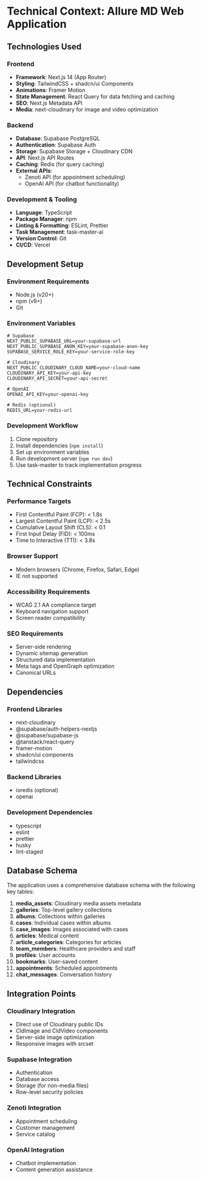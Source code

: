 # Technical Context: Allure MD Web Application

## Technologies Used

### Frontend
- **Framework**: Next.js 14 (App Router)
- **Styling**: TailwindCSS + shadcn/ui Components
- **Animations**: Framer Motion
- **State Management**: React Query for data fetching and caching
- **SEO**: Next.js Metadata API
- **Media**: next-cloudinary for image and video optimization

### Backend
- **Database**: Supabase PostgreSQL
- **Authentication**: Supabase Auth
- **Storage**: Supabase Storage + Cloudinary CDN
- **API**: Next.js API Routes
- **Caching**: Redis (for query caching)
- **External APIs**:
  - Zenoti API (for appointment scheduling)
  - OpenAI API (for chatbot functionality)

### Development & Tooling
- **Language**: TypeScript
- **Package Manager**: npm
- **Linting & Formatting**: ESLint, Prettier
- **Task Management**: task-master-ai
- **Version Control**: Git
- **CI/CD**: Vercel

## Development Setup

### Environment Requirements
- Node.js (v20+)
- npm (v9+)
- Git

### Environment Variables
```
# Supabase
NEXT_PUBLIC_SUPABASE_URL=your-supabase-url
NEXT_PUBLIC_SUPABASE_ANON_KEY=your-supabase-anon-key
SUPABASE_SERVICE_ROLE_KEY=your-service-role-key

# Cloudinary
NEXT_PUBLIC_CLOUDINARY_CLOUD_NAME=your-cloud-name
CLOUDINARY_API_KEY=your-api-key
CLOUDINARY_API_SECRET=your-api-secret

# OpenAI
OPENAI_API_KEY=your-openai-key

# Redis (optional)
REDIS_URL=your-redis-url
```

### Development Workflow
1. Clone repository
2. Install dependencies (`npm install`)
3. Set up environment variables
4. Run development server (`npm run dev`)
5. Use task-master to track implementation progress

## Technical Constraints

### Performance Targets
- First Contentful Paint (FCP): < 1.8s
- Largest Contentful Paint (LCP): < 2.5s
- Cumulative Layout Shift (CLS): < 0.1
- First Input Delay (FID): < 100ms
- Time to Interactive (TTI): < 3.8s

### Browser Support
- Modern browsers (Chrome, Firefox, Safari, Edge)
- IE not supported

### Accessibility Requirements
- WCAG 2.1 AA compliance target
- Keyboard navigation support
- Screen reader compatibility

### SEO Requirements
- Server-side rendering
- Dynamic sitemap generation
- Structured data implementation
- Meta tags and OpenGraph optimization
- Canonical URLs

## Dependencies

### Frontend Libraries
- next-cloudinary
- @supabase/auth-helpers-nextjs
- @supabase/supabase-js
- @tanstack/react-query
- framer-motion
- shadcn/ui components
- tailwindcss

### Backend Libraries
- ioredis (optional)
- openai

### Development Dependencies
- typescript
- eslint
- prettier
- husky
- lint-staged

## Database Schema

The application uses a comprehensive database schema with the following key tables:

1. **media_assets**: Cloudinary media assets metadata
2. **galleries**: Top-level gallery collections
3. **albums**: Collections within galleries
4. **cases**: Individual cases within albums
5. **case_images**: Images associated with cases
6. **articles**: Medical content
7. **article_categories**: Categories for articles
8. **team_members**: Healthcare providers and staff
9. **profiles**: User accounts
10. **bookmarks**: User-saved content
11. **appointments**: Scheduled appointments
12. **chat_messages**: Conversation history

## Integration Points

### Cloudinary Integration
- Direct use of Cloudinary public IDs
- CldImage and CldVideo components
- Server-side image optimization
- Responsive images with srcset

### Supabase Integration
- Authentication
- Database access
- Storage (for non-media files)
- Row-level security policies

### Zenoti Integration
- Appointment scheduling
- Customer management
- Service catalog

### OpenAI Integration
- Chatbot implementation
- Content generation assistance 